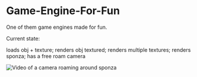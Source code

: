# Game-Engine-For-Fun
One of them game engines made for fun.

Current state:

loads obj + texture; renders obj textured; renders multiple textures;
renders sponza; has  a free roam camera

![Video of a camera roaming around sponza](https://media3.giphy.com/media/d96l3Mi9ELomNFfoiu/giphy.gif)
